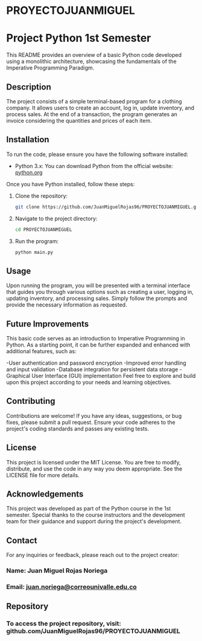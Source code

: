 # PROYECTOJUANMIGUEL
# Project Python 1st Semester

This README provides an overview of a basic Python code developed using a monolithic architecture, showcasing the fundamentals of the Imperative Programming Paradigm.

## Description
The project consists of a simple terminal-based program for a clothing company. It allows users to create an account, log in, update inventory, and process sales. At the end of a transaction, the program generates an invoice considering the quantities and prices of each item.

## Installation
To run the code, please ensure you have the following software installed:

- Python 3.x: You can download Python from the official website: [python.org](https://www.python.org)

Once you have Python installed, follow these steps:

1. Clone the repository:

   ```bash
   git clone https://github.com/JuanMiguelRojas96/PROYECTOJUANMIGUEL.git
2. Navigate to the project directory:

   ```bash
   cd PROYECTOJUANMIGUEL

3. Run the program:

   ```bash
   python main.py

## Usage
Upon running the program, you will be presented with a terminal interface that guides you through various options such as creating a user, logging in, updating inventory, and processing sales. Simply follow the prompts and provide the necessary information as requested.

## Future Improvements
This basic code serves as an introduction to Imperative Programming in Python. As a starting point, it can be further expanded and enhanced with additional features, such as:

-User authentication and password encryption
-Improved error handling and input validation
-Database integration for persistent data storage
-Graphical User Interface (GUI) implementation
Feel free to explore and build upon this project according to your needs and learning objectives.

## Contributing
Contributions are welcome! If you have any ideas, suggestions, or bug fixes, please submit a pull request. Ensure your code adheres to the project's coding standards and passes any existing tests.

## License
This project is licensed under the MIT License. You are free to modify, distribute, and use the code in any way you deem appropriate. See the LICENSE file for more details.

## Acknowledgements
This project was developed as part of the Python course in the 1st semester. Special thanks to the course instructors and the development team for their guidance and support during the project's development.

## Contact
For any inquiries or feedback, please reach out to the project creator:

### Name: Juan Miguel Rojas Noriega
### Email: juan.noriega@correounivalle.edu.co
## Repository
### To access the project repository, visit: github.com/JuanMiguelRojas96/PROYECTOJUANMIGUEL
   
   
